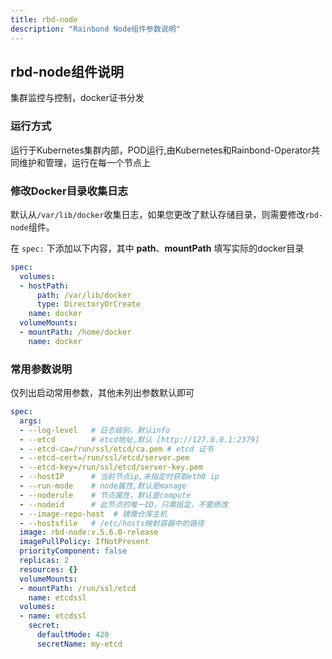 ```yaml
---
title: rbd-node
description: "Rainbond Node组件参数说明"
---
```


## rbd-node组件说明

集群监控与控制，docker证书分发

### 运行方式

运行于Kubernetes集群内部，POD运行,由Kubernetes和Rainbond-Operator共同维护和管理，运行在每一个节点上

### 修改Docker目录收集日志

默认从`/var/lib/docker`收集日志，如果您更改了默认存储目录，则需要修改`rbd-node`组件。

在 `spec:` 下添加以下内容，其中 **path**、**mountPath** 填写实际的docker目录

```yaml title="kubectl edit -n rbd-system rbdcomponents.rainbond.io rbd-node"
spec:
  volumes:
  - hostPath:
      path: /var/lib/docker
      type: DirectoryOrCreate
    name: docker
  volumeMounts:
  - mountPath: /home/docker
    name: docker
```


### 常用参数说明

仅列出启动常用参数，其他未列出参数默认即可

```yaml title="kubectl edit rbdcomponents.rainbond.io rbd-node -n rbd-system"
spec:
  args:
  - --log-level   # 日志级别，默认info
  - --etcd        # etcd地址,默认 [http://127.0.0.1:2379]
  - --etcd-ca=/run/ssl/etcd/ca.pem # etcd 证书
  - --etcd-cert=/run/ssl/etcd/server.pem
  - --etcd-key=/run/ssl/etcd/server-key.pem
  - --hostIP      # 当前节点ip,未指定时获取eth0 ip
  - --run-mode    # node属性,默认是manage
  - --noderule    # 节点属性，默认是compute 
  - --nodeid      # 此节点的唯一ID，只需指定，不要修改
  - --image-repo-host  # 镜像仓库主机
  - --hostsfile   # /etc/hosts映射容器中的路径
  image: rbd-node:v.5.6.0-release
  imagePullPolicy: IfNotPresent
  priorityComponent: false
  replicas: 2
  resources: {}
  volumeMounts:
  - mountPath: /run/ssl/etcd
    name: etcdssl
  volumes:
  - name: etcdssl
    secret:
      defaultMode: 420
      secretName: my-etcd
```


